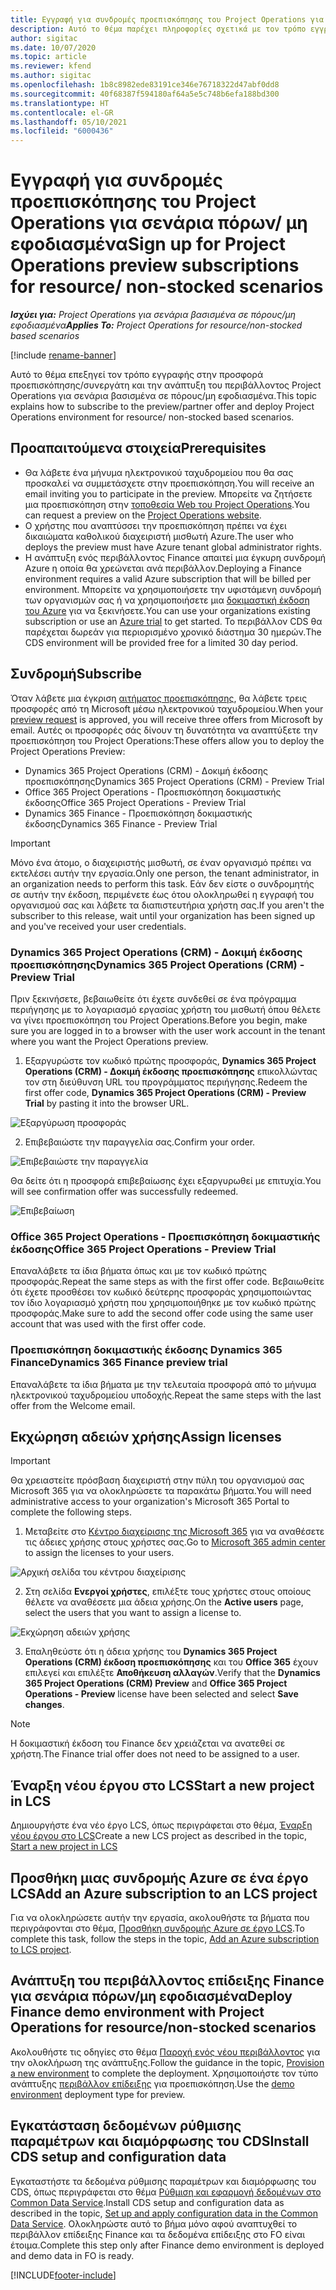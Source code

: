 ```yaml
---
title: Εγγραφή για συνδρομές προεπισκόπησης του Project Operations για σενάρια πόρων/ μη εφοδιασμένα
description: Αυτό το θέμα παρέχει πληροφορίες σχετικά με τον τρόπο εγγραφής και ανάπτυξης του Project Operations για σενάρια βασισμένα σε πόρους/μη εφοδιασμένα.
author: sigitac
ms.date: 10/07/2020
ms.topic: article
ms.reviewer: kfend
ms.author: sigitac
ms.openlocfilehash: 1b8c8982ede83191ce346e76718322d47abf0dd8
ms.sourcegitcommit: 40f68387f594180af64a5e5c748b6efa188bd300
ms.translationtype: HT
ms.contentlocale: el-GR
ms.lasthandoff: 05/10/2021
ms.locfileid: "6000436"
---
```

# <a name="sign-up-for-project-operations-preview-subscriptions-for-resource-non-stocked-scenarios"></a><span data-ttu-id="04a05-103">Εγγραφή για συνδρομές προεπισκόπησης του Project Operations για σενάρια πόρων/ μη εφοδιασμένα</span><span class="sxs-lookup"><span data-stu-id="04a05-103">Sign up for Project Operations preview subscriptions for resource/ non-stocked scenarios</span></span>

<span data-ttu-id="04a05-104">_**Ισχύει για:** Project Operations για σενάρια βασισμένα σε πόρους/μη εφοδιασμένα_</span><span class="sxs-lookup"><span data-stu-id="04a05-104">_**Applies To:** Project Operations for resource/non-stocked based scenarios_</span></span>

[!include [rename-banner](~/includes/cc-data-platform-banner.md)]

<span data-ttu-id="04a05-105">Αυτό το θέμα επεξηγεί τον τρόπο εγγραφής στην προσφορά προεπισκόπησης/συνεργάτη και την ανάπτυξη του περιβάλλοντος Project Operations για σενάρια βασισμένα σε πόρους/μη εφοδιασμένα.</span><span class="sxs-lookup"><span data-stu-id="04a05-105">This topic explains how to subscribe to the preview/partner offer and deploy Project Operations environment for resource/ non-stocked based scenarios.</span></span>

## <a name="prerequisites"></a><span data-ttu-id="04a05-106">Προαπαιτούμενα στοιχεία</span><span class="sxs-lookup"><span data-stu-id="04a05-106">Prerequisites</span></span>

- <span data-ttu-id="04a05-107">Θα λάβετε ένα μήνυμα ηλεκτρονικού ταχυδρομείου που θα σας προσκαλεί να συμμετάσχετε στην προεπισκόπηση.</span><span class="sxs-lookup"><span data-stu-id="04a05-107">You will receive an email inviting you to participate in the preview.</span></span> <span data-ttu-id="04a05-108">Μπορείτε να ζητήσετε μια προεπισκόπηση στην [τοποθεσία Web του Project Operations](https://dynamics.microsoft.com/en-us/project-operations/overview/).</span><span class="sxs-lookup"><span data-stu-id="04a05-108">You can request a preview on the [Project Operations website](https://dynamics.microsoft.com/en-us/project-operations/overview/).</span></span>
- <span data-ttu-id="04a05-109">Ο χρήστης που αναπτύσσει την προεπισκόπηση πρέπει να έχει δικαιώματα καθολικού διαχειριστή μισθωτή Azure.</span><span class="sxs-lookup"><span data-stu-id="04a05-109">The user who deploys the preview must have Azure tenant global administrator rights.</span></span>
- <span data-ttu-id="04a05-110">Η ανάπτυξη ενός περιβάλλοντος Finance απαιτεί μια έγκυρη συνδρομή Azure η οποία θα χρεώνεται ανά περιβάλλον.</span><span class="sxs-lookup"><span data-stu-id="04a05-110">Deploying a Finance environment requires a valid Azure subscription that will be billed per environment.</span></span> <span data-ttu-id="04a05-111">Μπορείτε να χρησιμοποιήσετε την υφιστάμενη συνδρομή των οργανισμών σας ή να χρησιμοποιήσετε μια [δοκιμαστική έκδοση του Azure](https://azure.microsoft.com/en-us/free/) για να ξεκινήσετε.</span><span class="sxs-lookup"><span data-stu-id="04a05-111">You can use your organizations existing subscription or use an [Azure trial](https://azure.microsoft.com/en-us/free/) to get started.</span></span> <span data-ttu-id="04a05-112">Το περιβάλλον CDS θα παρέχεται δωρεάν για περιορισμένο χρονικό διάστημα 30 ημερών.</span><span class="sxs-lookup"><span data-stu-id="04a05-112">The CDS environment will be provided free for a limited 30 day period.</span></span>

## <a name="subscribe"></a><span data-ttu-id="04a05-113">Συνδρομή</span><span class="sxs-lookup"><span data-stu-id="04a05-113">Subscribe</span></span>

<span data-ttu-id="04a05-114">Όταν λάβετε μια έγκριση [αιτήματος προεπισκόπησης](https://forms.office.com/FormsPro/Pages/ResponsePage.aspx?id=v4j5cvGGr0GRqy180BHbR56j8lZs0FdAvwT75_WNFyxUMkRDV1NYQU5TNjE2VjhKOVBUNVg2R0s1NC4u), θα λάβετε τρεις προσφορές από τη Microsoft μέσω ηλεκτρονικού ταχυδρομείου.</span><span class="sxs-lookup"><span data-stu-id="04a05-114">When your [preview request](https://forms.office.com/FormsPro/Pages/ResponsePage.aspx?id=v4j5cvGGr0GRqy180BHbR56j8lZs0FdAvwT75_WNFyxUMkRDV1NYQU5TNjE2VjhKOVBUNVg2R0s1NC4u) is approved, you will receive three offers from Microsoft by email.</span></span> <span data-ttu-id="04a05-115">Αυτές οι προσφορές σάς δίνουν τη δυνατότητα να αναπτύξετε την προεπισκόπηση του Project Operations:</span><span class="sxs-lookup"><span data-stu-id="04a05-115">These offers allow you to deploy the Project Operations Preview:</span></span>

- <span data-ttu-id="04a05-116">Dynamics 365 Project Operations (CRM) - Δοκιμή έκδοσης προεπισκόπησης</span><span class="sxs-lookup"><span data-stu-id="04a05-116">Dynamics 365 Project Operations (CRM) - Preview Trial</span></span>
- <span data-ttu-id="04a05-117">Office 365 Project Operations - Προεπισκόπηση δοκιμαστικής έκδοσης</span><span class="sxs-lookup"><span data-stu-id="04a05-117">Office 365 Project Operations - Preview Trial</span></span>
- <span data-ttu-id="04a05-118">Dynamics 365 Finance - Προεπισκόπηση δοκιμαστικής έκδοσης</span><span class="sxs-lookup"><span data-stu-id="04a05-118">Dynamics 365 Finance - Preview Trial</span></span>

> [!IMPORTANT]
> <span data-ttu-id="04a05-119">Μόνο ένα άτομο, ο διαχειριστής μισθωτή, σε έναν οργανισμό πρέπει να εκτελέσει αυτήν την εργασία.</span><span class="sxs-lookup"><span data-stu-id="04a05-119">Only one person, the tenant administrator, in an organization needs to perform this task.</span></span> <span data-ttu-id="04a05-120">Εάν δεν είστε ο συνδρομητής σε αυτήν την έκδοση, περιμένετε έως ότου ολοκληρωθεί η εγγραφή του οργανισμού σας και λάβετε τα διαπιστευτήρια χρήστη σας.</span><span class="sxs-lookup"><span data-stu-id="04a05-120">If you aren't the subscriber to this release, wait until your organization has been signed up and you've received your user credentials.</span></span>

### <a name="dynamics-365-project-operations-crm---preview-trial"></a><span data-ttu-id="04a05-121">Dynamics 365 Project Operations (CRM) - Δοκιμή έκδοσης προεπισκόπησης</span><span class="sxs-lookup"><span data-stu-id="04a05-121">Dynamics 365 Project Operations (CRM) - Preview Trial</span></span> 

<span data-ttu-id="04a05-122">Πριν ξεκινήσετε, βεβαιωθείτε ότι έχετε συνδεθεί σε ένα πρόγραμμα περιήγησης με το λογαριασμό εργασίας χρήστη του μισθωτή όπου θέλετε να γίνει προεπισκόπηση του Project Operations.</span><span class="sxs-lookup"><span data-stu-id="04a05-122">Before you begin, make sure you are logged in to a browser with the user work account in the tenant where you want the Project Operations preview.</span></span>

1. <span data-ttu-id="04a05-123">Εξαργυρώστε τον κωδικό πρώτης προσφοράς, **Dynamics 365 Project Operations (CRM) - Δοκιμή έκδοσης προεπισκόπησης** επικολλώντας τον στη διεύθυνση URL του προγράμματος περιήγησης.</span><span class="sxs-lookup"><span data-stu-id="04a05-123">Redeem the first offer code, **Dynamics 365 Project Operations (CRM) - Preview Trial** by pasting it into the browser URL.</span></span>

![Εξαργύρωση προσφοράς](./media/16RedeemFirstOfferNew.png)

2. <span data-ttu-id="04a05-125">Επιβεβαιώστε την παραγγελία σας.</span><span class="sxs-lookup"><span data-stu-id="04a05-125">Confirm your order.</span></span>

![Επιβεβαιώστε την παραγγελία](./media/17ConfirmOrderNew.png)

<span data-ttu-id="04a05-127">Θα δείτε ότι η προσφορά επιβεβαίωσης έχει εξαργυρωθεί με επιτυχία.</span><span class="sxs-lookup"><span data-stu-id="04a05-127">You will see confirmation offer was successfully redeemed.</span></span>

![Επιβεβαίωση](./media/18OrderConfirmationNew.png)

### <a name="office-365-project-operations---preview-trial"></a><span data-ttu-id="04a05-129">Office 365 Project Operations - Προεπισκόπηση δοκιμαστικής έκδοσης</span><span class="sxs-lookup"><span data-stu-id="04a05-129">Office 365 Project Operations - Preview Trial</span></span>

<span data-ttu-id="04a05-130">Επαναλάβετε τα ίδια βήματα όπως και με τον κωδικό πρώτης προσφοράς.</span><span class="sxs-lookup"><span data-stu-id="04a05-130">Repeat the same steps as with the first offer code.</span></span> <span data-ttu-id="04a05-131">Βεβαιωθείτε ότι έχετε προσθέσει τον κωδικό δεύτερης προσφοράς χρησιμοποιώντας τον ίδιο λογαριασμό χρήστη που χρησιμοποιήθηκε με τον κωδικό πρώτης προσφοράς.</span><span class="sxs-lookup"><span data-stu-id="04a05-131">Make sure to add the second offer code using the same user account that was used with the first offer code.</span></span>

### <a name="dynamics-365-finance-preview-trial"></a><span data-ttu-id="04a05-132">Προεπισκόπηση δοκιμαστικής έκδοσης Dynamics 365 Finance</span><span class="sxs-lookup"><span data-stu-id="04a05-132">Dynamics 365 Finance preview trial</span></span>

<span data-ttu-id="04a05-133">Επαναλάβετε τα ίδια βήματα με την τελευταία προσφορά από το μήνυμα ηλεκτρονικού ταχυδρομείου υποδοχής.</span><span class="sxs-lookup"><span data-stu-id="04a05-133">Repeat the same steps with the last offer from the Welcome email.</span></span>

## <a name="assign-licenses"></a><span data-ttu-id="04a05-134">Εκχώρηση αδειών χρήσης</span><span class="sxs-lookup"><span data-stu-id="04a05-134">Assign licenses</span></span>

> [!IMPORTANT]
> <span data-ttu-id="04a05-135">Θα χρειαστείτε πρόσβαση διαχειριστή στην πύλη του οργανισμού σας Microsoft 365 για να ολοκληρώσετε τα παρακάτω βήματα.</span><span class="sxs-lookup"><span data-stu-id="04a05-135">You will need administrative access to your organization's Microsoft 365 Portal to complete the following steps.</span></span>

1. <span data-ttu-id="04a05-136">Μεταβείτε στο [Κέντρο διαχείρισης της Microsoft 365](https://portal.office.com/) για να αναθέσετε τις άδειες χρήσης στους χρήστες σας.</span><span class="sxs-lookup"><span data-stu-id="04a05-136">Go to [Microsoft 365 admin center](https://portal.office.com/) to assign the licenses to your users.</span></span>

![Αρχική σελίδα του κέντρου διαχείρισης](./media/14AdminPortal.png)

2. <span data-ttu-id="04a05-138">Στη σελίδα **Ενεργοί χρήστες**, επιλέξτε τους χρήστες στους οποίους θέλετε να αναθέσετε μια άδεια χρήσης.</span><span class="sxs-lookup"><span data-stu-id="04a05-138">On the **Active users** page, select the users that you want to assign a license to.</span></span>

![Εκχώρηση αδειών χρήσης](./media/15AssignLicenses.png)

3. <span data-ttu-id="04a05-140">Επαληθεύστε ότι η άδεια χρήσης του **Dynamics 365 Project Operations (CRM) έκδοση προεπισκόπησης** και του **Office 365** έχουν επιλεγεί και επιλέξτε **Αποθήκευση αλλαγών**.</span><span class="sxs-lookup"><span data-stu-id="04a05-140">Verify that the **Dynamics 365 Project Operations (CRM) Preview** and **Office 365 Project Operations - Preview** license have been selected and select **Save changes**.</span></span>

> [!NOTE]
> <span data-ttu-id="04a05-141">Η δοκιμαστική έκδοση του Finance δεν χρειάζεται να ανατεθεί σε χρήστη.</span><span class="sxs-lookup"><span data-stu-id="04a05-141">The Finance trial offer does not need to be assigned to a user.</span></span>

## <a name="start-a-new-project-in-lcs"></a><span data-ttu-id="04a05-142">Έναρξη νέου έργου στο LCS</span><span class="sxs-lookup"><span data-stu-id="04a05-142">Start a new project in LCS</span></span>

<span data-ttu-id="04a05-143">Δημιουργήστε ένα νέο έργο LCS, όπως περιγράφεται στο θέμα, [Έναρξη νέου έργου στο LCS](create-lcs-project.md)</span><span class="sxs-lookup"><span data-stu-id="04a05-143">Create a new LCS project as described in the topic, [Start a new project in LCS](create-lcs-project.md)</span></span>

## <a name="add-an-azure-subscription-to-an-lcs-project"></a><span data-ttu-id="04a05-144">Προσθήκη μιας συνδρομής Azure σε ένα έργο LCS</span><span class="sxs-lookup"><span data-stu-id="04a05-144">Add an Azure subscription to an LCS project</span></span>

<span data-ttu-id="04a05-145">Για να ολοκληρώσετε αυτήν την εργασία, ακολουθήστε τα βήματα που περιγράφονται στο θέμα, [Προσθήκη συνδρομής Azure σε έργο LCS](resource-add-azure-subscription-lcs-project.md).</span><span class="sxs-lookup"><span data-stu-id="04a05-145">To complete this task, follow the steps in the topic, [Add an Azure subscription to LCS project](resource-add-azure-subscription-lcs-project.md).</span></span>

## <a name="deploy-finance-demo-environment-with-project-operations-for-resourcenon-stocked-scenarios"></a><span data-ttu-id="04a05-146">Ανάπτυξη του περιβάλλοντος επίδειξης Finance για σενάρια πόρων/μη εφοδιασμένα</span><span class="sxs-lookup"><span data-stu-id="04a05-146">Deploy Finance demo environment with Project Operations for resource/non-stocked scenarios</span></span>

<span data-ttu-id="04a05-147">Ακολουθήστε τις οδηγίες στο θέμα [Παροχή ενός νέου περιβάλλοντος](resource-provision-new-environment.md) για την ολοκλήρωση της ανάπτυξης.</span><span class="sxs-lookup"><span data-stu-id="04a05-147">Follow the guidance in the topic, [Provision a new environment](resource-provision-new-environment.md) to complete the deployment.</span></span> <span data-ttu-id="04a05-148">Χρησιμοποιήστε τον τύπο ανάπτυξης [περιβάλλον επίδειξης](/dynamics365/fin-ops-core/dev-itpro/deployment/deploy-demo-environment) για προεπισκόπηση.</span><span class="sxs-lookup"><span data-stu-id="04a05-148">Use the [demo environment](/dynamics365/fin-ops-core/dev-itpro/deployment/deploy-demo-environment) deployment type for preview.</span></span> 

## <a name="install-cds-setup-and-configuration-data"></a><span data-ttu-id="04a05-149">Εγκατάσταση δεδομένων ρύθμισης παραμέτρων και διαμόρφωσης του CDS</span><span class="sxs-lookup"><span data-stu-id="04a05-149">Install CDS setup and configuration data</span></span>

<span data-ttu-id="04a05-150">Εγκαταστήστε τα δεδομένα ρύθμισης παραμέτρων και διαμόρφωσης του CDS, όπως περιγράφεται στο θέμα [Ρύθμιση και εφαρμογή δεδομένων στο Common Data Service](resource-apply-pro-setup-config-data.md).</span><span class="sxs-lookup"><span data-stu-id="04a05-150">Install CDS setup and configuration data as described in the topic, [Set up and apply configuration data in the Common Data Service](resource-apply-pro-setup-config-data.md).</span></span>
<span data-ttu-id="04a05-151">Ολοκληρώστε αυτό το βήμα μόνο αφού αναπτυχθεί το περιβάλλον επίδειξης Finance και τα δεδομένα επίδειξης στο FO είναι έτοιμα.</span><span class="sxs-lookup"><span data-stu-id="04a05-151">Complete this step only after Finance demo environment is deployed and demo data in FO is ready.</span></span>


[!INCLUDE[footer-include](../includes/footer-banner.md)]
